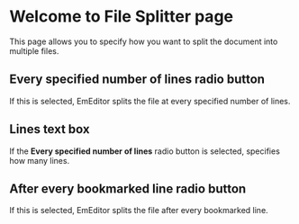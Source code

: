 # Welcome to File Splitter page

This page allows you to specify how you want to split the document into
multiple files.

## Every specified number of lines radio button

If this is selected, EmEditor splits the file at every specified number of
lines.

## Lines text box

If the **Every specified number of lines** radio button is
selected, specifies how many lines.

## After every bookmarked line radio button

If this is selected, EmEditor splits the file after every bookmarked line.
